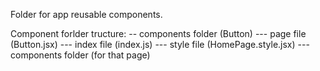 Folder for app reusable components. 

Component forlder tructure:
-- components folder (Button)
--- page file (Button.jsx)
--- index file (index.js)
--- style file (HomePage.style.jsx)
--- components folder (for that page)